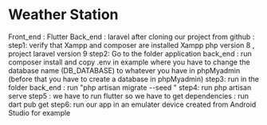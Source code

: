# Weather Station 
Front_end : Flutter 
Back_end : laravel 
after cloning our project from github :
step1: verify that Xampp and composer are installed Xampp php version 8 , project laravel version 9
step2: Go to the folder application back_end : run composer install and copy .env in example where you have to change the database name (DB_DATABASE) to whatever you have in phpMyadmin (before that you have to create a database in phpMyadmin)
step3: run in the folder back_end : run "php artisan migrate --seed "
step4: run php artisan serve 
step5 : we have to run flutter so we have to get dependencies  : run dart pub get 
step6: run our app in an emulater device  created from Android Studio for example